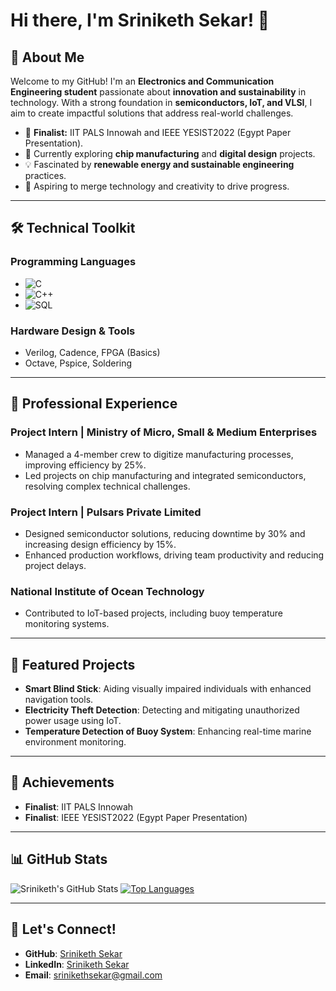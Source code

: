 # Hi there, I'm Sriniketh Sekar! 👋

## 🚀 About Me
Welcome to my GitHub! I'm an **Electronics and Communication Engineering student** passionate about **innovation and sustainability** in technology. With a strong foundation in **semiconductors, IoT, and VLSI**, I aim to create impactful solutions that address real-world challenges.

- 🌟 **Finalist:** IIT PALS Innowah and IEEE YESIST2022 (Egypt Paper Presentation).
- 🌱 Currently exploring **chip manufacturing** and **digital design** projects.
- 💡 Fascinated by **renewable energy and sustainable engineering** practices.
- 🎯 Aspiring to merge technology and creativity to drive progress.

---

## 🛠️ Technical Toolkit

### **Programming Languages**
- ![C](https://img.shields.io/badge/-C-00599C?style=flat-square&logo=c&logoColor=white)  
- ![C++](https://img.shields.io/badge/-C++-00599C?style=flat-square&logo=cplusplus&logoColor=white)  
- ![SQL](https://img.shields.io/badge/-SQL-4479A1?style=flat-square&logo=postgresql&logoColor=white)

### **Hardware Design & Tools**
- Verilog, Cadence, FPGA (Basics)  
- Octave, Pspice, Soldering  

---

## 💼 Professional Experience

### **Project Intern | Ministry of Micro, Small & Medium Enterprises**
- Managed a 4-member crew to digitize manufacturing processes, improving efficiency by 25%.
- Led projects on chip manufacturing and integrated semiconductors, resolving complex technical challenges.

### **Project Intern | Pulsars Private Limited**
- Designed semiconductor solutions, reducing downtime by 30% and increasing design efficiency by 15%.
- Enhanced production workflows, driving team productivity and reducing project delays.

### **National Institute of Ocean Technology**
- Contributed to IoT-based projects, including buoy temperature monitoring systems.

---

## 🔬 Featured Projects
- **Smart Blind Stick**: Aiding visually impaired individuals with enhanced navigation tools.
- **Electricity Theft Detection**: Detecting and mitigating unauthorized power usage using IoT.
- **Temperature Detection of Buoy System**: Enhancing real-time marine environment monitoring.

---

## 🌟 Achievements
- **Finalist**: IIT PALS Innowah  
- **Finalist**: IEEE YESIST2022 (Egypt Paper Presentation)

---

## 📊 GitHub Stats
![Sriniketh's GitHub Stats](https://github-readme-stats.vercel.app/api?username=SrinikethSekar&show_icons=true&theme=radical)
[![Top Languages](https://github-readme-stats.vercel.app/api/top-langs/?username=SrinikethSekar&layout=compact&theme=radical)](https://github.com/anuraghazra/github-readme-stats)

---

## 🔗 Let's Connect!
- **GitHub**: [Sriniketh Sekar](https://github.com/SrinikethSekar)
- **LinkedIn**: [Sriniketh Sekar](https://www.linkedin.com/in/sriniketh-sekar-12734a21a/)
- **Email**: [srinikethsekar@gmail.com](mailto:srinikethsekar@gmail.com)
